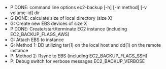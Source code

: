 * P DONE: command line options ec2-backup [-h] [-m method] [-v volume-id] dir
* G DONE: calculate size of local directory (size X)
* G: Create new EBS devices of size X
* P DONE: Create/start/terminate EC2 instance (including EC2_BACKUP_FLAGS_AWS)
* G: Attach EBS to instance
* G: Method 1: DD utilizing tar(1) on the local host and dd(1) on the remote instance
* P: Method 2: Rsync to EBS (including EC2_BACKUP_FLAGS_SSH)
* P: Debug switch for verbose messages EC2_BACKUP_VERBOSE
